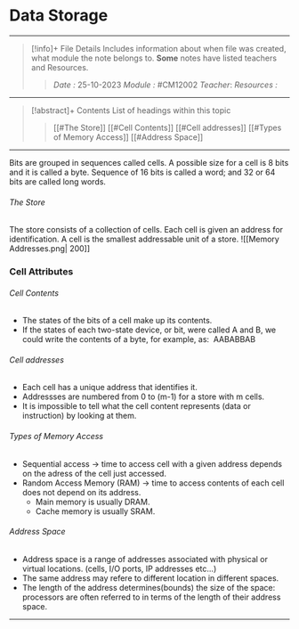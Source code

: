 # Data Storage
---
> [!info]+ File Details
> Includes information about when file was created, what module the note belongs to. **Some** notes have listed teachers and Resources.
> > *Date :*  25-10-2023 
> > *Module :* #CM12002 
> > *Teacher*: 
> > *Resources :*

---
> [!abstract]+ Contents
> List of headings within this topic
> > [[#The Store]]
> [[#Cell Contents]]
> [[#Cell addresses]]
> [[#Types of Memory Access]]
> [[#Address Space]]
--- 

Bits are grouped in sequences called cells. A possible size for a cell is 8 bits and it is called a byte. Sequence of 16 bits is called a word; and 32 or 64 bits are called long words. 

###### The Store
The store consists of a collection of cells. Each cell is given an address for identification. A cell is the smallest addressable unit of a store. 
![[Memory Addresses.png| 200]]

### Cell Attributes
###### Cell Contents
- The states of the bits of a cell make up its contents. 
- If the states of each two-state device, or bit, were called A and B, we could write the contents of a byte, for example, as:  AABABBAB

###### Cell addresses
- Each cell has a unique address that identifies it. 
- Addressses are numbered from 0 to (m-1) for a store with m cells.  
- It is impossible to tell what the cell content represents (data or instruction) by looking at them. 

###### Types of Memory Access
- Sequential access $\to$ time to access cell with a given address depends on the adress of the cell just accessed. 
- Random Access Memory (RAM) $\to$ time to access contents of each cell does not depend on its address. 
	- Main memory is usually DRAM. 
	- Cache memory is usually SRAM. 

###### Address Space
- Address space is a range of addresses associated with physical or virtual locations. (cells, I/O ports, IP addresses etc...)
- The same address may refere to different location in different spaces. 
- The length of the address determines(bounds) the size of the space: processors are often referred to in terms of the length of their address space.

---